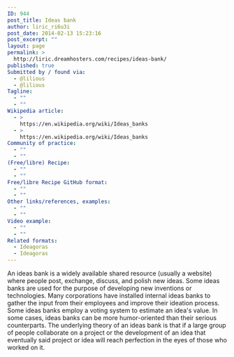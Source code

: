 ```yaml
---
ID: 944
post_title: Ideas bank
author: liric_ri6u3i
post_date: 2014-02-13 15:23:16
post_excerpt: ""
layout: page
permalink: >
  http://liric.dreamhosters.com/recipes/ideas-bank/
published: true
Submitted by / found via:
  - @lilious
  - @lilious
Tagline:
  - ""
  - ""
Wikipedia article:
  - >
    https://en.wikipedia.org/wiki/Ideas_banks
  - >
    https://en.wikipedia.org/wiki/Ideas_banks
Community of practice:
  - ""
  - ""
(Free/libre) Recipe:
  - ""
  - ""
Free/libre Recipe GitHub format:
  - ""
  - ""
Other links/references, examples:
  - ""
  - ""
Video example:
  - ""
  - ""
Related formats:
  - Ideagoras
  - Ideagoras
---
```

An ideas bank is a widely available shared resource (usually a website) where people post, exchange, discuss, and polish new ideas. Some ideas banks are used for the purpose of developing new inventions or technologies. Many corporations have installed internal ideas banks to gather the input from their employees and improve their ideation process. Some ideas banks employ a voting system to estimate an idea's value. In some cases, ideas banks can be more humor-oriented than their serious counterparts. The underlying theory of an ideas bank is that if a large group of people collaborate on a project or the development of an idea that eventually said project or idea will reach perfection in the eyes of those who worked on it.